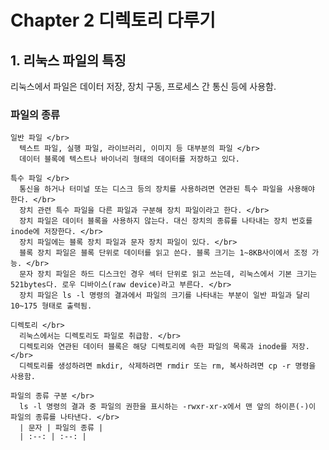 # Chapter 2 디렉토리 다루기

## 1. 리눅스 파일의 특징

  리눅스에서 파일은 데이터 저장, 장치 구동, 프로세스 간 통신 등에 사용함.

  ### 파일의 종류

    일반 파일 </br>
      텍스트 파일, 실행 파일, 라이브러리, 이미지 등 대부분의 파일 </br>
      데이터 블록에 텍스트나 바이너리 형태의 데이터를 저장하고 있다.

    특수 파일 </br>
      통신을 하거나 터미널 또는 디스크 등의 장치를 사용하려면 연관된 특수 파일을 사용해야 한다. </br>
      장치 관련 특수 파일을 다른 파일과 구분해 장치 파일이라고 한다. </br>
      장치 파일은 데이터 블록을 사용하지 않는다. 대신 장치의 종류를 나타내는 장치 번호를 inode에 저장한다. </br>
      장치 파일에는 블록 장치 파일과 문자 장치 파일이 있다. </br>
      블록 장치 파일은 블록 단위로 데이터를 읽고 쓴다. 블록 크기는 1~8KB사이에서 조정 가능. </br>
      문자 장치 파일은 하드 디스크인 경우 섹터 단위로 읽고 쓰는데, 리눅스에서 기본 크기는 521bytes다. 로우 디바이스(raw device)라고 부른다. </br>
      장치 파일은 ls -l 명령의 결과에서 파일의 크기를 나타내는 부분이 일반 파일과 달리 10~175 형태로 출력됨.

    디렉토리 </br>
      리눅스에서는 디렉토리도 파일로 취급함. </br>
      디렉토리와 연관된 데이터 블록은 해당 디렉토리에 속한 파일의 목록과 inode를 저장. </br>
      디렉토리를 생성하려면 mkdir, 삭제하려면 rmdir 또는 rm, 복사하려면 cp -r 명령을 사용함.

    파일의 종류 구분 </br>
      ls -l 명령의 결과 중 파일의 권한을 표시하는 -rwxr-xr-x에서 맨 앞의 하이픈(-)이 파일의 종류를 나타낸다. </br>
      | 문자 | 파일의 종류 |
      | :--: | :--: | 
